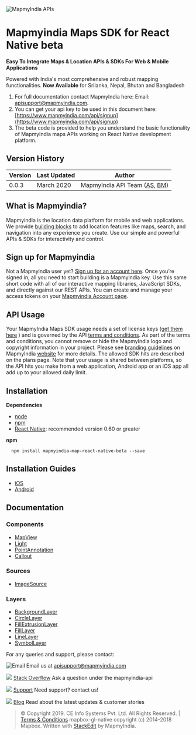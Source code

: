 ![MapmyIndia APIs](https://www.mapmyindia.com/api/img/mapmyindia-api.png)

# Mapmyindia Maps SDK for React Native beta

**Easy To Integrate Maps & Location APIs & SDKs For Web & Mobile Applications**

Powered with India's most comprehensive and robust mapping functionalities.
**Now Available**  for Srilanka, Nepal, Bhutan and Bangladesh

1. For full documentation contact MapmyIndia here:
Email: [apisupport@mapmyindia.com](mailto:apisupport@mapmyindia.com).
2. You can get your api key to be used in this document here: [https://www.mapmyindia.com/api/signup](https://www.mapmyindia.com/api/signup)
3. The beta code is provided to help you understand the basic functionality of MapmyIndia maps APIs working on React Native development platform.

## Version History

| Version | Last Updated | Author |
| ---- | ---- | ---- |
| 0.0.3 | March 2020 | MapmyIndia API Team ([AS](https://github.com/anujsinghwd), [BM](https://github.com/balmukandpathak)) |


## What is Mapmyindia?

Mapmyindia is the location data platform for mobile and web applications. We provide [building blocks](https://www.mapmyindia.com/) to add location features like maps, search, and navigation into any experience you create. Use our simple and powerful APIs & SDKs for interactivity and control.

## Sign up for Mapmyindia

Not a Mapmyindia user yet? [Sign up for an account here](https://www.mapmyindia.com/api/signup). Once you’re signed in, all you need to start building is a Mapmyindia key. Use this same short code with all of our interactive mapping libraries, JavaScript SDKs, and directly against our REST APIs. You can create and manage your access tokens on your [Mapmyindia Account page](https://www.mapmyindia.com/api/dashboard).

## API Usage
Your MapmyIndia Maps SDK usage needs a set of license keys ([get them here](http://www.mapmyindia.com/api/signup) ) and is governed by the API [terms and conditions](https://www.mapmyindia.com/api/terms-&-conditions).
As part of the terms and conditions, you cannot remove or hide the MapmyIndia logo and copyright information in your project.
Please see [branding guidelines](https://www.mapmyindia.com/api/advanced-maps/API-Branding-Guidelines.pdf) on MapmyIndia [website](https://www.mapmyindia.com/api) for more details.
The allowed SDK hits are described on the plans page. Note that your usage is
shared between platforms, so the API hits you make from a web application, Android app or an iOS app all add up to your allowed daily limit.


## Installation

**Dependencies**

* [node](https://nodejs.org)
* [npm](https://www.npmjs.com/)
* [React Native](https://facebook.github.io/react-native/):  recommended version 0.60 or greater

**npm**
```
  npm install mapmyindia-map-react-native-beta --save
```

## Installation Guides

* [iOS](https://github.com/MapmyIndia/mapmyindia-map-react-native-beta/wiki/iOSInstall)
* [Android](https://github.com/MapmyIndia/mapmyindia-map-react-native-beta/wiki/android_install)

## Documentation

### Components
* [MapView](https://github.com/MapmyIndia/mapmyindia-map-react-native-beta/wiki/MapView)
* [Light](https://github.com/MapmyIndia/mapmyindia-map-react-native-beta/wiki/Light)
* [PointAnnotation](https://github.com/MapmyIndia/mapmyindia-map-react-native-beta/wiki/PointAnnotation)
* [Callout](https://github.com/MapmyIndia/mapmyindia-map-react-native-beta/wiki/Callout)

### Sources
* [ImageSource](https://github.com/MapmyIndia/mapmyindia-map-react-native-beta/wiki/ImageSource)

### Layers
* [BackgroundLayer](https://github.com/MapmyIndia/mapmyindia-map-react-native-beta/wiki/BackgroundLayer)
* [CircleLayer](https://github.com/MapmyIndia/mapmyindia-map-react-native-beta/wiki/CircleLayer)
* [FillExtrusionLayer](https://github.com/MapmyIndia/mapmyindia-map-react-native-beta/wiki/FillExtrusionLayer)
* [FillLayer](https://github.com/MapmyIndia/mapmyindia-map-react-native-beta/wiki/FillLayer)
* [LineLayer](https://github.com/MapmyIndia/mapmyindia-map-react-native-beta/wiki/LineLayer)
* [SymbolLayer](https://github.com/MapmyIndia/mapmyindia-map-react-native-beta/wiki/SymbolLayer)

For any queries and support, please contact:

![Email](https://www.google.com/a/cpanel/mapmyindia.co.in/images/logo.gif?service=google_gsuite)
Email us at [apisupport@mapmyindia.com](mailto:apisupport@mapmyindia.com)

![](https://www.mapmyindia.com/api/img/icons/stack-overflow.png)
[Stack Overflow](https://stackoverflow.com/questions/tagged/mapmyindia-api)
Ask a question under the mapmyindia-api

![](https://www.mapmyindia.com/api/img/icons/support.png)
[Support](https://www.mapmyindia.com/api/index.php#f_cont)
Need support? contact us!

![](https://www.mapmyindia.com/api/img/icons/blog.png)
[Blog](http://www.mapmyindia.com/blog/)
Read about the latest updates & customer stories


> © Copyright 2019. CE Info Systems Pvt. Ltd. All Rights Reserved. | [Terms & Conditions](http://www.mapmyindia.com/api/terms-&-conditions)
> mapbox-gl-native copyright (c) 2014-2018 Mapbox.
>  Written with [StackEdit](https://stackedit.io/) by MapmyIndia.
